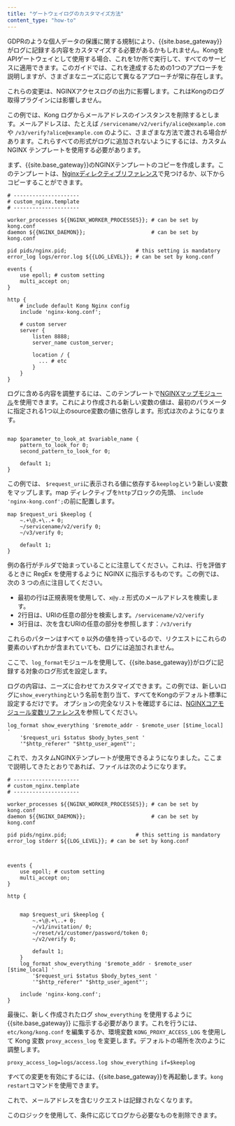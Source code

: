 ```yaml
---
title: "ゲートウェイログのカスタマイズ方法"
content_type: "how-to"
---
```

GDPRのような個人データの保護に関する規制により、{{site.base_gateway}}がログに記録する内容をカスタマイズする必要があるかもしれません。KongをAPIゲートウェイとして使用する場合、これを1か所で実行して、すべてのサービスに適用できます。このガイドでは、これを達成するための1つのアプローチを説明しますが、さまざまなニーズに応じて異なるアプローチが常に存在します。

これらの変更は、NGINXアクセスログの出力に影響します。これはKongのログ取得プラグインには影響しません。

この例では、Kong ログからメールアドレスのインスタンスを削除するとします。メールアドレスは、たとえば `/servicename/v2/verify/alice@example.com` や `/v3/verify?alice@example.com` のように、さまざまな方法で渡される場合があります。これらすべての形式がログに追加されないようにするには、カスタム NGINX テンプレートを使用する必要があります。

まず、{{site.base_gateway}}のNGINXテンプレートのコピーを作成します。このテンプレートは、[Nginxディレクティブリファレンス](/gateway/{{page.release}}/reference/nginx-directives/#custom-nginx-templates-and-embedding-kong-gateway/)で見つけるか、以下からコピーすることができます。

```nginx
# ---------------------
# custom_nginx.template
# ---------------------

worker_processes ${{NGINX_WORKER_PROCESSES}}; # can be set by kong.conf
daemon ${{NGINX_DAEMON}};                     # can be set by kong.conf

pid pids/nginx.pid;                      # this setting is mandatory
error_log logs/error.log ${{LOG_LEVEL}}; # can be set by kong.conf

events {
    use epoll; # custom setting
    multi_accept on;
}

http {
    # include default Kong Nginx config
    include 'nginx-kong.conf';

    # custom server
    server {
        listen 8888;
        server_name custom_server;

        location / {
          ... # etc
        }
    }
}
```

ログに含める内容を調整するには、このテンプレートで[NGINXマップモジュール](https://nginx.org/en/docs/http/ngx_http_map_module.html)を使用できます。これにより作成される新しい変数の値は、最初のパラメータに指定される1つ以上のsource変数の値に依存します。形式は次のようになります。

```nginx

map $parameter_to_look_at $variable_name {
    pattern_to_look_for 0;
    second_pattern_to_look_for 0;

    default 1;
}
```

この例では、 `$request_uri`に表示される値に依存する`keeplog`という新しい変数をマップします。map ディレクティブを`http`ブロックの先頭、 `include 'nginx-kong.conf';`の前に配置します。

```nginx
map $request_uri $keeplog {
    ~.+\@.+\..+ 0;
    ~/servicename/v2/verify 0;
    ~/v3/verify 0;

    default 1;
}
```

例の各行がチルダで始まっていることに注意してください。これは、行を評価するときに RegEx を使用するように NGINX に指示するものです。この例では、次の 3 つの点に注目してください。

* 最初の行は正規表現を使用して、`x@y.z` 形式のメールアドレスを検索します。
* 2行目は、URIの任意の部分を検索します。`/servicename/v2/verify`
* 3行目は、次を含むURIの任意の部分を参照します：`/v3/verify`

これらのパターンはすべて `0` 以外の値を持っているので、リクエストにこれらの要素のいずれかが含まれていても、ログには追加されません。

ここで、`log_format`モジュールを使用して、{{site.base_gateway}}がログに記録する対象のログ形式を設定します。

ログの内容は、ニーズに合わせてカスタマイズできます。この例では、新しいログに`show_everything`という名前を割り当て、すべてをKongのデフォルト標準に設定するだけです。
オプションの完全なリストを確認するには、[NGINXコアモジュール変数リファレンス](https://nginx.org/en/docs/http/ngx_http_core_module.html#variables)を参照してください。

```nginx
log_format show_everything '$remote_addr - $remote_user [$time_local] '
    '$request_uri $status $body_bytes_sent '
    '"$http_referer" "$http_user_agent"';
```

これで、カスタムNGINXテンプレートが使用できるようになりました。ここまで説明してきたとおりであれば、ファイルは次のようになります。

```nginx
# ---------------------
# custom_nginx.template
# ---------------------

worker_processes ${{NGINX_WORKER_PROCESSES}}; # can be set by kong.conf
daemon ${{NGINX_DAEMON}};                     # can be set by kong.conf

pid pids/nginx.pid;                      # this setting is mandatory
error_log stderr ${{LOG_LEVEL}}; # can be set by kong.conf



events {
    use epoll; # custom setting
    multi_accept on;
}

http {


    map $request_uri $keeplog {
        ~.+\@.+\..+ 0;
        ~/v1/invitation/ 0;
        ~/reset/v1/customer/password/token 0;
        ~/v2/verify 0;

        default 1;
    }
    log_format show_everything '$remote_addr - $remote_user [$time_local] '
        '$request_uri $status $body_bytes_sent '
        '"$http_referer" "$http_user_agent"';

    include 'nginx-kong.conf';
}
```

最後に、新しく作成されたログ `show_everything` を使用するように {{site.base_gateway}} に指示する必要があります。これを行うには、`etc/kong/kong.conf` を編集するか、環境変数 `KONG_PROXY_ACCESS_LOG` を使用して Kong 変数 `proxy_access_log` を変更します。デフォルトの場所を次のように調整します。

    proxy_access_log=logs/access.log show_everything if=$keeplog

すべての変更を有効にするには、{{site.base_gateway}}を再起動します。`kong restart`コマンドを使用できます。

これで、メールアドレスを含むリクエストは記録されなくなります。

このロジックを使用して、条件に応じてログから必要なものを削除できます。

